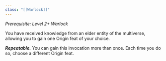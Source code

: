 ```yaml
---
class: "[[Warlock]]"
---
```

_Prerequisite: Level 2+ Warlock_

You have received knowledge from an elder entity of the multiverse, allowing you to gain one Origin feat of your choice.

**_Repeatable._** You can gain this invocation more than once. Each time you do so, choose a different Origin feat.